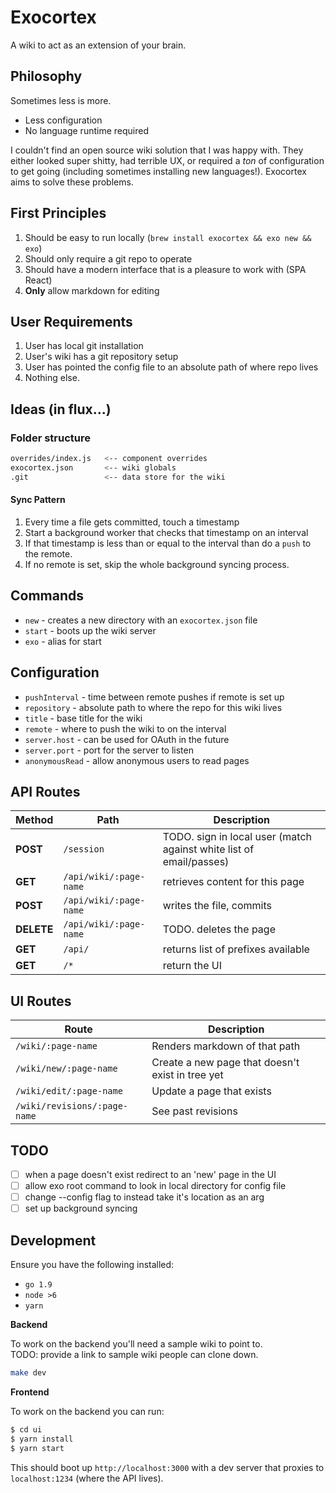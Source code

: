 # Exocortex

A wiki to act as an extension of your brain.  

## Philosophy

Sometimes less is more.

* Less configuration
* No language runtime required


I couldn't find an open source wiki solution that I was happy with.  They either
looked super shitty, had terrible UX, or required a _ton_ of configuration to
get going (including sometimes installing new languages!).  Exocortex aims to
solve these problems.

## First Principles

1. Should be easy to run locally (`brew install exocortex && exo new && exo`)
2. Should only require a git repo to operate
3. Should have a modern interface that is a pleasure to work with (SPA React)
4. **Only** allow markdown for editing

## User Requirements

1. User has local git installation
2. User's wiki has a git repository setup
3. User has pointed the config file to an absolute path of where repo lives
4. Nothing else.


## Ideas (in flux...)

### Folder structure

```sh
overrides/index.js   <-- component overrides
exocortex.json       <-- wiki globals
.git                 <-- data store for the wiki
```

#### Sync Pattern

1. Every time a file gets committed, touch a timestamp
2. Start a background worker that checks that timestamp on an interval
3. If that timestamp is less than or equal to the interval than do a `push` to
   the remote.
4. If no remote is set, skip the whole background syncing process.

## Commands

* `new` - creates a new directory with an `exocortex.json` file
* `start` - boots up the wiki server 
* `exo` - alias for start

## Configuration

* `pushInterval` - time between remote pushes if remote is set up
* `repository` - absolute path to where the repo for this wiki lives
* `title` - base title for the wiki
* `remote` - where to push the wiki to on the interval
* `server.host` - can be used for OAuth in the future
* `server.port` - port for the server to listen
* `anonymousRead` - allow anonymous users to read pages

## API Routes

| Method | Path | Description |
|--------|------|-------------|
| **POST** | `/session` | TODO. sign in local user (match against white list of email/passes) |
| **GET** | `/api/wiki/:page-name` | retrieves content for this page |
| **POST** | `/api/wiki/:page-name` | writes the file, commits |
| **DELETE** | `/api/wiki/:page-name` | TODO. deletes the page |
| **GET** | `/api/` | returns list of prefixes available|
| **GET** | `/*` | return the UI |

## UI Routes
| Route | Description |
|-------|-------------|
| `/wiki/:page-name` | Renders markdown of that path |
| `/wiki/new/:page-name` | Create a new page that doesn't exist in tree yet |
| `/wiki/edit/:page-name` | Update a page that exists |
| `/wiki/revisions/:page-name` | See past revisions | 

## TODO

- [ ] when a page doesn't exist redirect to an 'new' page in the UI
- [ ] allow exo root command to look in local directory for config file
- [ ] change --config flag to instead take it's location as an arg
- [ ] set up background syncing 

## Development
Ensure you have the following installed:

* `go 1.9`
* `node >6`
* `yarn`

**Backend**

To work on the backend you'll need a sample wiki to point to.  
TODO: provide a link to sample wiki people can clone down.

```sh
make dev
```

**Frontend**

To work on the backend you can run:
```sh
$ cd ui
$ yarn install
$ yarn start
```

This should boot up `http://localhost:3000` with a dev server that proxies to
`localhost:1234` (where the API lives).
